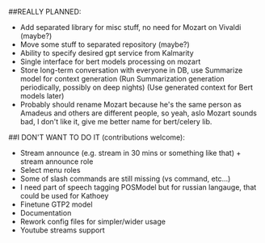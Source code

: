 ##REALLY PLANNED:

 - Add separated library for misc stuff, no need for Mozart on Vivaldi (maybe?)
 - Move some stuff to separated repository (maybe?)
 - Ability to specify desired gpt service from Kalmarity
 - Single interface for bert models processing on mozart
 - Store long-term conversation with everyone in DB, use Summarize model for context generation
   (Run Summarization generation periodically, possibly on deep nights)
   (Use generated context for Bert models later)
 - Probably should rename Mozart because he's the same person as Amadeus and others are different  people, so yeah, aslo Mozart sounds bad, I don't like it, give me better name for bert/celery lib.

##I DON'T WANT TO DO IT (contributions welcome):

 - Stream announce (e.g. stream in 30 mins or something like that) + stream announce role
 - Select menu roles
 - Some of slash commands are still missing (vs command, etc...)
 - I need part of speech tagging POSModel but for russian langauge, that could be used for Kathoey
 - Finetune GTP2 model
 - Documentation
 - Rework config files for simpler/wider usage
 - Youtube streams support
